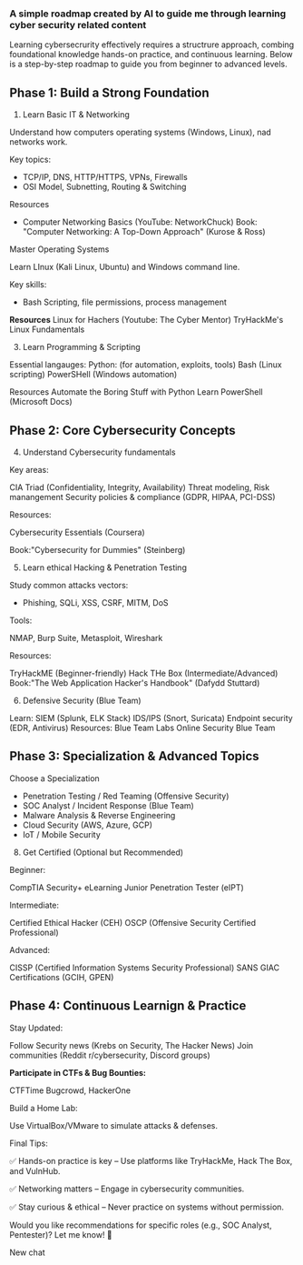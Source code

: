 ### A simple roadmap created by AI to guide me through learning cyber security related content

Learning cybersecrurity effectively requires a structrure approach, combing foundational knowledge hands-on practice, and continuous learning. Below is a step-by-step roadmap to guide you from beginner to advanced levels.


## Phase 1: Build a Strong Foundation 

1. Learn Basic IT & Networking 

Understand how computers operating systems (Windows, Linux), nad networks work. 

Key topics:
  - TCP/IP, DNS, HTTP/HTTPS, VPNs, Firewalls 
  - OSI Model, Subnetting, Routing & Switching 


Resources 
  - Computer Networking Basics (YouTube: NetworkChuck) 
  Book: "Computer Networking: A Top-Down Approach" (Kurose & Ross)


Master Operating Systems 

Learn LInux (Kali Linux, Ubuntu) and Windows command line.

Key skills:
  - Bash Scripting, file permissions, process management

**Resources** Linux for Hachers (Youtube: The Cyber Mentor)
TryHackMe's Linux Fundamentals


3. Learn Programming & Scripting

Essential langauges:
  Python: (for automation, exploits, tools)
  Bash (Linux scripting)
  PowerSHell (Windows automation)


Resources
  Automate the Boring Stuff with Python 
  Learn PowerShell (Microsoft Docs)

## Phase 2: Core Cybersecurity Concepts 

4. Understand Cybersecurity fundamentals

Key areas: 

CIA Triad (Confidentiality, Integrity, Availability)
Threat modeling, Risk manangement 
Security policies & compliance (GDPR, HIPAA, PCI-DSS)

Resources:

Cybersecurity Essentials (Coursera)

Book:"Cybersecurity for Dummies" (Steinberg)

5. Learn ethical Hacking & Penetration Testing

Study common attacks vectors:

- Phishing, SQLi, XSS, CSRF, MITM, DoS

Tools:

NMAP, Burp Suite, Metasploit, Wireshark 

Resources:

TryHackME (Beginner-friendly)
Hack THe Box
(Intermediate/Advanced)
Book:"The Web Application Hacker's Handbook" (Dafydd Stuttard)

6. Defensive Security (Blue Team)

Learn:
  SIEM (Splunk, ELK Stack)
  IDS/IPS (Snort, Suricata)
  Endpoint security (EDR, Antivirus)
Resources:
  Blue Team Labs Online
  Security Blue Team

## Phase 3: Specialization & Advanced Topics 

Choose a Specialization 

- Penetration Testing / Red Teaming (Offensive Security)
- SOC Analyst / Incident Response (Blue Team)
- Malware Analysis & Reverse Engineering
- Cloud Security (AWS, Azure, GCP)
- IoT / Mobile Security

8. Get Certified (Optional but Recommended)

Beginner:

CompTIA Security+
eLearning Junior Penetration Tester (eIPT)

Intermediate:

Certified Ethical Hacker (CEH)
OSCP (Offensive Security Certified Professional)

Advanced:

CISSP (Certified Information Systems Security Professional)
SANS GIAC Certifications (GCIH, GPEN)

## Phase 4: Continuous Learnign & Practice 

Stay Updated:

Follow Security news (Krebs on Security, The Hacker News)
Join communities (Reddit r/cybersecurity, Discord groups)

**Participate in CTFs & Bug Bounties:**

CTFTime
Bugcrowd, HackerOne

Build a Home Lab:

Use VirtualBox/VMware to simulate attacks & defenses.


Final Tips:

✅ Hands-on practice is key – Use platforms like TryHackMe, Hack The Box, and VulnHub.

✅ Networking matters – Engage in cybersecurity communities.

✅ Stay curious & ethical – Never practice on systems without permission.

Would you like recommendations for specific roles (e.g., SOC Analyst, Pentester)? Let me know! 🚀

New chat










  

